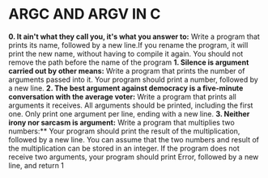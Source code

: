 # ARGC AND ARGV IN C
**0. It ain't what they call you, it's what you answer to:** Write a program that prints its name, followed by a new line.If you rename the program, it will print the new name, without having to compile it again. You should not remove the path before the name of the program
**1. Silence is argument carried out by other means:** Write a program that prints the number of arguments passed into it. Your program should print a number, followed by a new line.
**2. The best argument against democracy is a five-minute conversation with the average voter:** Write a program that prints all arguments it receives. All arguments should be printed, including the first one. Only print one argument per line, ending with a new line.
**3. Neither irony nor sarcasm is argument:** Write a program that multiplies two numbers:** Your program should print the result of the multiplication, followed by a new line. You can assume that the two numbers and result of the multiplication can be stored in an integer. If the program does not receive two arguments, your program should print Error, followed by a new line, and return 1
